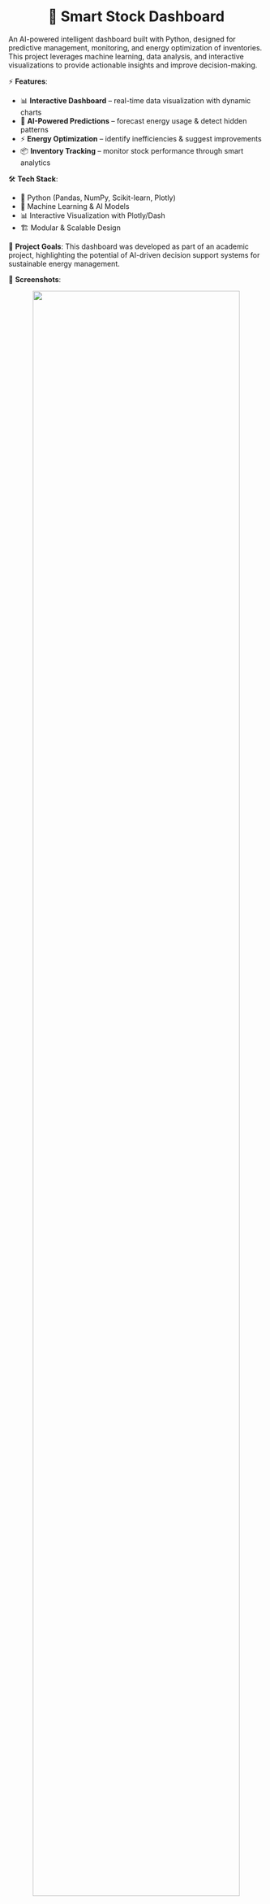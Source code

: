 <h1 align="center">🚀 Smart Stock Dashboard</h1>

An AI-powered intelligent dashboard built with Python, designed for predictive management, monitoring, and energy optimization of inventories.  
This project leverages machine learning, data analysis, and interactive visualizations to provide actionable insights and improve decision-making.

⚡ **Features**:
- 📊 **Interactive Dashboard** – real-time data visualization with dynamic charts
- 🤖 **AI-Powered Predictions** – forecast energy usage & detect hidden patterns
- ⚡ **Energy Optimization** – identify inefficiencies & suggest improvements
- 📦 **Inventory Tracking** – monitor stock performance through smart analytics

🛠 **Tech Stack**:
- 🐍 Python (Pandas, NumPy, Scikit-learn, Plotly)
- 🤖 Machine Learning & AI Models
- 📊 Interactive Visualization with Plotly/Dash
- 🏗 Modular & Scalable Design

📌 **Project Goals**:
This dashboard was developed as part of an academic project, highlighting the potential of AI-driven decision support systems for sustainable energy management.

📸 **Screenshots**:
<p align="center">
  <img src="https://github.com/user-attachments/assets/5f6a7489-054a-4e6d-8112-c1b0225c1b15" width="90%" />
  <img src="https://github.com/user-attachments/assets/9a9747f7-85d3-4f71-abbc-b2a03e575827" width="90%" />
  <img src="https://github.com/user-attachments/assets/4c9f9e38-bea9-4a81-b6d1-98b01b4ba4c6" width="90%" />
  <img src="https://github.com/user-attachments/assets/2af1078b-4743-4dfd-88de-a885ea4c8bd2" width="90%" />
  <img src="https://github.com/user-attachments/assets/a18b8cb8-1b77-4a93-85d7-82066a70d8ed" width="90%" />
  <img src="https://github.com/user-attachments/assets/acbbf5a6-c2df-48fb-ac4d-84b48db5bb34" width="90%" />
  <img src="https://github.com/user-attachments/assets/b750ab91-e168-48bc-b1ab-b239b8a9a3ee" width="90%" />
  <img src="https://github.com/user-attachments/assets/15d8a5e2-7467-487f-af61-29e571807135" width="90%" />
  <img src="https://github.com/user-attachments/assets/c078f6a9-b60b-4df2-b06e-f3e9de065de1" width="90%" />
</p>
